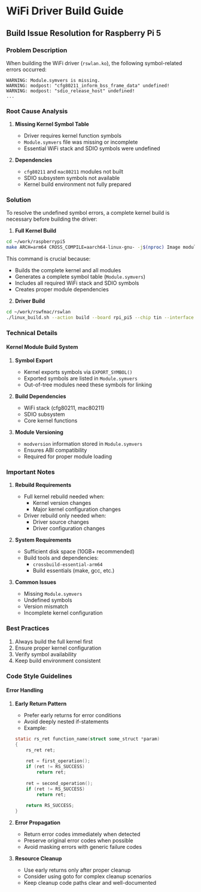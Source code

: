 # WiFi Driver Build Guide

## Build Issue Resolution for Raspberry Pi 5

### Problem Description
When building the WiFi driver (`rswlan.ko`), the following symbol-related errors occurred:
```
WARNING: Module.symvers is missing.
WARNING: modpost: "cfg80211_inform_bss_frame_data" undefined!
WARNING: modpost: "sdio_release_host" undefined!
...
```

### Root Cause Analysis
1. **Missing Kernel Symbol Table**
   - Driver requires kernel function symbols
   - `Module.symvers` file was missing or incomplete
   - Essential WiFi stack and SDIO symbols were undefined

2. **Dependencies**
   - `cfg80211` and `mac80211` modules not built
   - SDIO subsystem symbols not available
   - Kernel build environment not fully prepared

### Solution
To resolve the undefined symbol errors, a complete kernel build is necessary before building the driver:

1. **Full Kernel Build**
```bash
cd ~/work/raspberrypi5
make ARCH=arm64 CROSS_COMPILE=aarch64-linux-gnu- -j$(nproc) Image modules
```

This command is crucial because:
- Builds the complete kernel and all modules
- Generates a complete symbol table (`Module.symvers`)
- Includes all required WiFi stack and SDIO symbols
- Creates proper module dependencies

2. **Driver Build**
```bash
cd ~/work/rswfmac/rswlan
./linux_build.sh --action build --board rpi_pi5 --chip tin --interface sdio --revision ba
```

### Technical Details

#### Kernel Module Build System
1. **Symbol Export**
   - Kernel exports symbols via `EXPORT_SYMBOL()`
   - Exported symbols are listed in `Module.symvers`
   - Out-of-tree modules need these symbols for linking

2. **Build Dependencies**
   - WiFi stack (cfg80211, mac80211)
   - SDIO subsystem
   - Core kernel functions

3. **Module Versioning**
   - `modversion` information stored in `Module.symvers`
   - Ensures ABI compatibility
   - Required for proper module loading

### Important Notes
1. **Rebuild Requirements**
   - Full kernel rebuild needed when:
     * Kernel version changes
     * Major kernel configuration changes
   - Driver rebuild only needed when:
     * Driver source changes
     * Driver configuration changes

2. **System Requirements**
   - Sufficient disk space (10GB+ recommended)
   - Build tools and dependencies:
     * `crossbuild-essential-arm64`
     * Build essentials (make, gcc, etc.)

3. **Common Issues**
   - Missing `Module.symvers`
   - Undefined symbols
   - Version mismatch
   - Incomplete kernel configuration

### Best Practices
1. Always build the full kernel first
2. Ensure proper kernel configuration
3. Verify symbol availability
4. Keep build environment consistent

### Code Style Guidelines

#### Error Handling
1. **Early Return Pattern**
   - Prefer early returns for error conditions
   - Avoid deeply nested if-statements
   - Example:
   ```c
   static rs_ret function_name(struct some_struct *param)
   {
       rs_ret ret;
       
       ret = first_operation();
       if (ret != RS_SUCCESS)
           return ret;
           
       ret = second_operation();
       if (ret != RS_SUCCESS)
           return ret;
           
       return RS_SUCCESS;
   }
   ```

2. **Error Propagation**
   - Return error codes immediately when detected
   - Preserve original error codes when possible
   - Avoid masking errors with generic failure codes

3. **Resource Cleanup**
   - Use early returns only after proper cleanup
   - Consider using goto for complex cleanup scenarios
   - Keep cleanup code paths clear and well-documented
